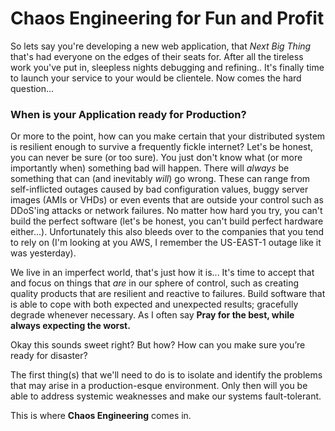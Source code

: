 
# Chaos Engineering for Fun and Profit

So lets say you're developing a new web application, that _Next Big Thing_ that's had everyone on the edges of their seats for. After all the tireless work you've put in, sleepless nights debugging and refining.. It's finally time to launch your service to your would be clientele. Now comes the hard question...


### When is your Application ready for Production?

Or more to the point, how can you make certain that your distributed system is resilient enough to survive a frequently fickle internet? Let's be honest, you can never be sure (or too sure). You just don't know what (or more importantly when) something bad will happen. There will _always_ be something that can (and inevitably _will_) go wrong. These can range from self-inflicted outages caused by bad configuration values, buggy server images (AMIs or VHDs) or even events that are outside your control such as DDoS'ing attacks or network failures. No matter how hard you try, you can't build the perfect software (let's be honest, you can't build perfect hardware either...). Unfortunately this also bleeds over to the companies that you tend to rely on (I'm looking at you AWS, I remember the US-EAST-1 outage like it was yesterday).

We live in an imperfect world, that's just how it is... It's time to accept that and focus on things that _are_ in our sphere of control, such as creating quality products that are resilient and reactive to failures. Build software that is able to cope with both expected and unexpected results; gracefully degrade whenever necessary. As I often say __Pray for the best, while  always expecting the worst.__

Okay this sounds sweet right? But how? How can you make sure you’re ready for disaster?

The first thing(s) that we'll need to do is to isolate and identify the problems that may arise in a production-esque environment. Only then will you be able to address systemic weaknesses and make our systems fault-tolerant.

This is where __Chaos Engineering__ comes in.
